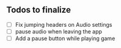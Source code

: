 ## Todos to finalize

- [ ] Fix jumping headers on Audio settings
- [ ] pause audio when leaving the app
- [ ] Add a pause button while playing game
